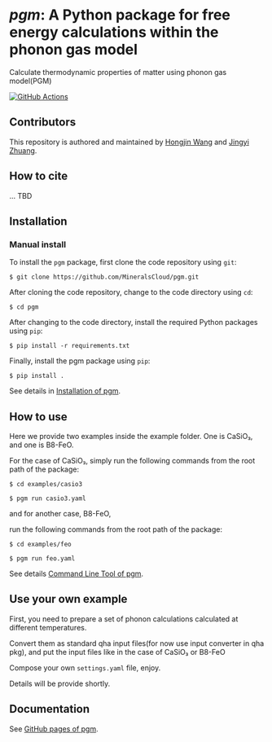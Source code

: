 # <i>pgm</i>: A Python package for free energy calculations within the phonon gas model

Calculate thermodynamic properties of matter using phonon gas model(PGM)

[![GitHub Actions](https://github.com/MineralsCloud/pgm/actions/workflows/documentation.yml/badge.svg)](https://mineralscloud.github.io/pgm/index.html)

<!-- [![pypi](https://img.shields.io/pypi/v/pgm.svg)](https://pypi.org/project/pgm/) -->
<!-- [![pypi](https://img.shields.io/pypi/dm/pgm.svg)](https://pypi.org/project/pgm/) -->

## Contributors

This repository is authored and maintained by [Hongjin Wang][1] and [Jingyi Zhuang][2].

[1]: https://github.com/underhill1886
[2]: https://www.jappoker.com/

## How to cite

... TBD

## Installation

### Manual install

To install the `pgm` package, first clone the code repository using `git`:

```shell
$ git clone https://github.com/MineralsCloud/pgm.git
```

After cloning the code repository, change to the code directory using `cd`:

```shell
$ cd pgm
```

After changing to the code directory, install the required Python packages using `pip`:

```shell
$ pip install -r requirements.txt
```

Finally, install the pgm package using `pip`:

```shell
$ pip install .
```

See details in [Installation of pgm](https://mineralscloud.github.io/pgm/basics/installation.html).

## How to use

Here we provide two examples inside the example folder. One is CaSiO₃, and one is B8-FeO.

For the case of CaSiO₃, simply run the following commands from the root path of the package:

```shell
$ cd examples/casio3
```

```shell
$ pgm run casio3.yaml
```

and for another case, B8-FeO,

run the following commands from the root path of the package:

```shell
$ cd examples/feo
```

```shell
$ pgm run feo.yaml
```

See details [Command Line Tool of pgm](https://mineralscloud.github.io/pgm/basics/cli.html).

## Use your own example

First, you need to prepare a set of phonon calculations calculated at different temperatures.

Convert them as standard qha input files(for now use input converter in qha pkg), and put the input files like in the case of CaSiO₃ or B8-FeO

Compose your own `settings.yaml` file, enjoy.

Details will be provide shortly.

## Documentation

See [GitHub pages of pgm][3].

[3]: https://mineralscloud.github.io/pgm/
